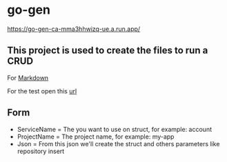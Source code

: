 # go-gen

https://go-gen-ca-mma3hhwizq-ue.a.run.app/

## This project is used to create the files to run a CRUD

For [Markdown](https://prismjs.com/)

For the test open this [url](http://localhost:8080/?projectName=ip-ledger&serviceName=account&json={%22tenantId%22:1,%22digit%22:%220%22,%22agency%22:%220001%22,%22number%22:%22123456%22,%22status%22:%22ok%22})

## Form

* ServiceName = The you want to use on struct, for example: account
* ProjectName = The project name, for example: my-app
* Json = From this json we'll create the struct and others parameters like repository insert
